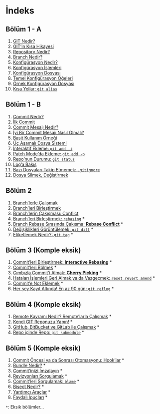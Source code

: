 # İndeks

## Bölüm 1 - A

1. [GIT Nedir?](bolum-01/01-git-nedir.md)
1. [GIT’in Kısa Hikayesi](bolum-01/02-gitin-kisa-hikayesi.md)
1. [Repository Nedir?](bolum-01/03-repository-nedir.md)
1. [Branch Nedir?](bolum-01/04-branch-nedir.md)
1. [Konfigürasyon Nedir?](bolum-01/05-konfigurasyon-nedir.md)
1. [Konfigürasyon İşlemleri](bolum-01/06-konfigurasyon-islemleri.md)
1. [Konfigürasyon Dosyası](bolum-01/07-konfigurasyon-dosyasi.md)
1. [Temel Konfigürasyon Öğeleri](bolum-01/08-temel-konfigurasyon-ogeleri.md)
1. [Örnek Konfigürasyon Dosyası](bolum-01/09-ornek-konfigurasyon-dosyasi.md)
1. [Kısa Yollar: `git alias`](bolum-01/10-kisa-yollar-alias.md)

## Bölüm 1 - B

1. [Commit Nedir?](bolum-01/11-commit-nedir.md)
1. [İlk Commit](bolum-01/12-ilk-commit.md)
1. [Commit Mesajı Nedir?](bolum-01/13-commit-mesaji-nedir.md)
1. [İyi Bir Commit Mesajı Nasıl Olmalı?](bolum-01/14-iyi-bir-commit-mesaji-nasil-olmali.md)
1. [Basit Kullanım Örneği](bolum-01/15-basit-kullanim-ornegi.md)
1. [Üç Aşamalı Dosya Sistemi](bolum-01/16-uc-asamali-dosya-sistemi.md)
1. [İnteraktif Ekleme: `git add -i`](bolum-01/17-interaktif-git-add.md)
1. [Patch Mode’da Ekleme: `git add -p`](bolum-01/18-patch-mod-git-add.md)
1. [Repo’nun Durumu: `git status`](bolum-01/19-reponun-durumu-git-status.md)
1. [Log’a Bakış](bolum-01/20-git-log.md)
1. [Bazı Dosyaları Takip Etmemek: `.gitignore`](bolum-01/21-bazi-dosyalari-takip-etmemek-gitignore.md)
1. [Dosya Silmek, Değiştirmek](bolum-01/22-dosya-silmek-degistirmek.md)

## Bölüm 2

1. [Branch’lerle Çalışmak](bolum-02/01-branch-ler-ile-calismak.md)
1. [Branch’leri Birleştirmek](bolum-02/02-branch-leri-birlestirmek.md)
1. [Branch’lerin Çakışması: Conflict](bolum-02/03-branch-lerin-cakismasi-conflict.md)
1. [Branch’leri Birleştirmek: `rebasing`](bolum-02/04-branch-leri-birlestirmek-rebasing.md) *
1. [Branch Rebase Sırasında Çakışma: **Rebase Conflict**](bolum-02/05-branch-rebase-sirasinda-conflict.md) *
1. [Değişiklikleri Görüntülemek: `git diff`](bolum-02/06-degisiklikleri-goruntulemek-git-diff.md) *
1. [Etiketlemek Nedir?: `git tag`](bolum-02/07-etiketlemek-nedir-git-tag.md) *

## Bölüm 3 (Komple eksik)

1. [Commit’leri Birleştirmek: **Interactive Rebasing**](bolum-03/01-commit-leri-birlestirmek-interactive-rebasing.md) *
1. [Commit’leri Bölmek](bolum-03/02-commit-leri-bolmek.md) *
1. [Cımbızla Commit’i Almak: **Cherry Picking**](bolum-03/03-cimbizla-commit-i-almak-cherry-picking.md) *
1. [Hataları İşlemleri Geri Almak ya da Vazgeçmek: `reset revert amend`](bolum-03/04-hatalari-islemleri-geri-almak-ya-da-vazgecmek.md) *
1. [Commit’e Not Eklemek](bolum-03/05-commit-notu.md) *
1. [Her şey Kayıt Altında! En az 90 gün: `git reflog`](bolum-03/06-hersey-kayit-altinda-git-reflog.md) *

## Bölüm 4 (Komple eksik)

1. [Remote Kavramı Nedir? Remote’larla Çalışmak](bolum-04/01-remote-nedir.md) *
1. [Kendi GIT Reponuzu Yapın!](bolum-04/02-kendi-git-reponuzu-yapin.md) *
1. [GitHub, BitBucket ve GitLab ile Çalışmak](bolum-04/03-cloud-git-sunucu-platformları.md) *
1. [Repo içinde Repo: `git submodule`](bolum-04/04-repo-icinde-repo-git-submodule.md) *

## Bölüm 5 (Komple eksik)

1. [Commit Öncesi ya da Sonrası Otomasyonu: Hook’lar](bolum-05/01-git-hook-lari.md) *
1. [Bundle Nedir?](bolum-05/02-bundle-nedir.md) *
1. [Commit’inizi İmzalayın](bolum-05/03-git-gpg-ile-imza.md) *
1. [Revizyonları Sorgulamak](bolum-05/04-revizyonlari-sorgulamak.md) *
1. [Commit’leri Sorgulamak: `blame`](bolum-05/05-commit-leri-sorgulamak.md) *
1. [Bisect Nedir?](bolum-05/06-git-bisect-nedir.md) *
1. [Yardımcı Araçlar](bolum-05/07-git-araclari.md) *
1. [Faydalı İpuçları](bolum-05/08-faydali-ipculari.md) *

`*`: Eksik bölümler...